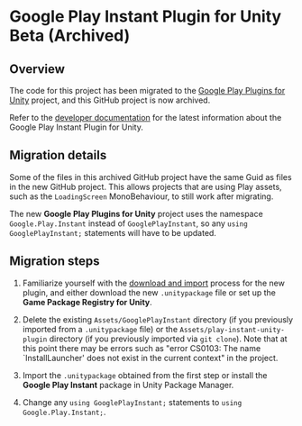 # Google Play Instant Plugin for Unity Beta (Archived)

## Overview

The code for this project has been migrated to the
[Google Play Plugins for Unity](//github.com/google/play-unity-plugins) project,
and this GitHub project is now archived.

Refer to the
[developer documentation](//developer.android.com/topic/google-play-instant/getting-started/game-unity-plugin)
for the latest information about the Google Play Instant Plugin for Unity.

## Migration details

Some of the files in this archived GitHub project have the same Guid as files in
the new GitHub project. This allows projects that are using Play assets, such as
the `LoadingScreen` MonoBehaviour, to still work after migrating.

The new **Google Play Plugins for Unity** project uses the namespace
`Google.Play.Instant` instead of `GooglePlayInstant`, so any `using
GooglePlayInstant;` statements will have to be updated.

## Migration steps

1.  Familiarize yourself with the
    [download and import](//developer.android.com/topic/google-play-instant/getting-started/game-unity-plugin#import-plugin)
    process for the new plugin, and either download the new `.unitypackage` file
    or set up the **Game Package Registry for Unity**.

1.  Delete the existing `Assets/GooglePlayInstant` directory (if you previously
    imported from a `.unitypackage` file) or the
    `Assets/play-instant-unity-plugin` directory (if you previously imported via
    `git clone`). Note that at this point there may be errors such as "error
    CS0103: The name `InstallLauncher' does not exist in the current context" in
    the project.

1.  Import the `.unitypackage` obtained from the first step or install the
    **Google Play Instant** package in Unity Package Manager.

1.  Change any `using GooglePlayInstant;` statements to `using
    Google.Play.Instant;`.
